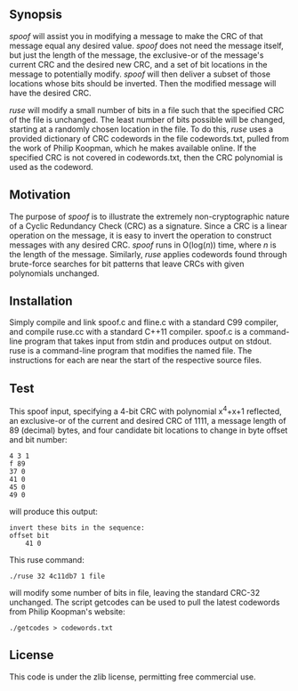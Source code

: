 Synopsis
--------

_spoof_ will assist you in modifying a message to make the CRC of that message
equal any desired value. _spoof_ does not need the message itself, but just the
length of the message, the exclusive-or of the message's current CRC and the
desired new CRC, and a set of bit locations in the message to potentially
modify. _spoof_ will then deliver a subset of those locations whose bits should
be inverted. Then the modified message will have the desired CRC.

_ruse_ will modify a small number of bits in a file such that the specified CRC
of the file is unchanged. The least number of bits possible will be changed,
starting at a randomly chosen location in the file. To do this, _ruse_ uses a
provided dictionary of CRC codewords in the file codewords.txt, pulled from the
work of Philip Koopman, which he makes available online. If the specified CRC
is not covered in codewords.txt, then the CRC polynomial is used as the
codeword.

Motivation
----------

The purpose of _spoof_ is to illustrate the extremely non-cryptographic nature
of a Cyclic Redundancy Check (CRC) as a signature. Since a CRC is a linear
operation on the message, it is easy to invert the operation to construct
messages with any desired CRC. _spoof_ runs in O(log(_n_)) time, where _n_ is
the length of the message. Similarly, _ruse_ applies codewords found through
brute-force searches for bit patterns that leave CRCs with given polynomials
unchanged.

Installation
------------

Simply compile and link spoof.c and fline.c with a standard C99 compiler, and
compile ruse.cc with a standard C++11 compiler. spoof.c is a command-line
program that takes input from stdin and produces output on stdout. ruse is a
command-line program that modifies the named file. The instructions for each
are near the start of the respective source files.

Test
----

This spoof input, specifying a 4-bit CRC with polynomial x<sup>4</sup>+x+1
reflected, an exclusive-or of the current and desired CRC of 1111, a message
length of 89 (decimal) bytes, and four candidate bit locations to change in
byte offset and bit number:

    4 3 1
    f 89
    37 0
    41 0
    45 0
    49 0

will produce this output:

    invert these bits in the sequence:
    offset bit
        41 0

This ruse command:

    ./ruse 32 4c11db7 1 file

will modify some number of bits in file, leaving the standard CRC-32 unchanged.
The script getcodes can be used to pull the latest codewords from Philip
Koopman's website:

    ./getcodes > codewords.txt

License
-------

This code is under the zlib license, permitting free commercial use.
